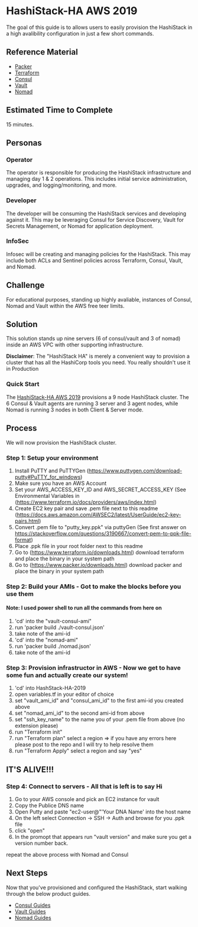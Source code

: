 # HashiStack-HA AWS 2019 

The goal of this guide is to allows users to easily provision the HashiStack in a high avalibility configuration in just a few short commands.

## Reference Material

- [Packer](https://www.packer.io/)
- [Terraform](https://www.terraform.io/)
- [Consul](https://www.consul.io/)
- [Vault](https://www.vaultproject.io/)
- [Nomad](https://www.nomadproject.io/)

## Estimated Time to Complete

15 minutes.

## Personas

### Operator

The operator is responsible for producing the HashiStack infrastructure and managing day 1 & 2 operations. This includes initial service administration, upgrades, and logging/monitoring, and more.

### Developer

The developer will be consuming the HashiStack services and developing against it. This may be leveraging Consul for Service Discovery, Vault for Secrets Management, or Nomad for application deployment.

### InfoSec

Infosec will be creating and managing policies for the HashiStack. This may include both ACLs and Sentinel policies across Terraform, Consul, Vault, and Nomad.

## Challenge

For educational purposes, standing up highly avaliable, instances of Consul, Nomad and Vault within the AWS free teer limits.

## Solution

This solution stands up nine servers (6 of consul/vault and 3 of nomad) inside an AWS VPC with other supporting infrastructure.

**Disclaimer**:  The "HashiStack HA" is merely a convenient way to provision a cluster that has all the HashiCorp tools you need. You really shouldn't use it in Production


### Quick Start

The [HashiStack-HA AWS 2019](./HashStack-HA-2019) provisions a 9 node HashiStack cluster. The 6 Consul & Vault agents are running 3 server and 3 agent nodes, while Nomad is running 3 nodes in both Client & Server mode. 


## Process

We will now provision the HashiStack cluster.

### Step 1: Setup your environment
1. Install PuTTY and PuTTYGen (https://www.puttygen.com/download-putty#PuTTY_for_windows)
2. Make sure you have an AWS Account
3. Set your AWS_ACCESS_KEY_ID and AWS_SECRET_ACCESS_KEY (See Environmental Variables in (https://www.terraform.io/docs/providers/aws/index.html)
4. Create EC2 key pair and save .pem file next to this readme (https://docs.aws.amazon.com/AWSEC2/latest/UserGuide/ec2-key-pairs.html)
5. Convert .pem file to "putty_key.ppk" via puttyGen (See first answer on https://stackoverflow.com/questions/3190667/convert-pem-to-ppk-file-format)
6. Place .ppk file in your root folder next to this readme
7. Go to (https://www.terraform.io/downloads.html) download terraform and place the binary in your system path
8. Go to (https://www.packer.io/downloads.html) download packer and place the binary in your system path

### Step 2: Build your AMIs - Got to make the blocks before you use them

#### Note: I used power shell to run all the commands from here on


1. 'cd' into the "vault-consul-ami"
2. run 'packer build ./vault-consul.json'
3. take note of the ami-id
4. 'cd' into the "nomad-ami"
5. run 'packer build ./nomad.json'
6. take note of the ami-id


### Step 3: Provision infrastructor in AWS - Now we get to have some fun and actually create our system!


1. 'cd' into HashStack-HA-2019
2. open variables.tf in your editor of choice
3. set "vault_ami_id" and "consul_ami_id" to the first ami-id you created above
4. set "nomad_ami_id" to the second ami-id from above
5. set "ssh_key_name" to the name you of your .pem file from above (no extension please)
6. run "Terraform init"
7. run "Terraform plan" select a region => if you have any errors here please post to the repo and I will try to help resolve them
8. run "Terraform Apply" select a region and say "yes"

## IT'S ALIVE!!!


### Step 4: Connect to servers - All that is left is to say Hi


 1. Go to your AWS console and pick an EC2 instance for vault
 2. Copy the Publice DNS name
 3. Open Putty and paste "ec2-user@"'Your DNA Name' into the host name
 4. On the left select Connection -> SSH -> Auth and browse for you .ppk file
 5. click "open"
 6. In the promopt that appears run "vault version" and make sure you get a version number back.

repeat the above process with Nomad and Consul

## Next Steps

Now that you've provisioned and configured the HashiStack, start walking through the below product guides.

- [Consul Guides](https://www.consul.io/docs/guides/index.html)
- [Vault Guides](https://www.vaultproject.io/guides/index.html)
- [Nomad Guides](https://www.nomadproject.io/guides/index.html)